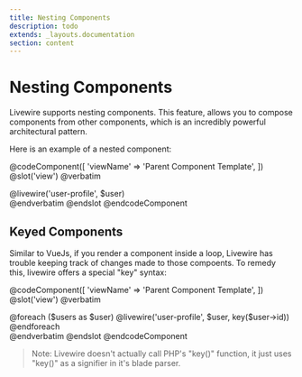 ```yaml
---
title: Nesting Components
description: todo
extends: _layouts.documentation
section: content
---
```


# Nesting Components

Livewire supports nesting components. This feature, allows you to compose components from other components, which is an incredibly powerful architectural pattern.

Here is an example of a nested component:

@codeComponent([
    'viewName' => 'Parent Component Template',
])
@slot('view')
@verbatim
<div>
    @livewire('user-profile', $user)
</div>
@endverbatim
@endslot
@endcodeComponent

## Keyed Components

Similar to VueJs, if you render a component inside a loop, Livewire has trouble keeping track of changes made to those compoents. To remedy this, livewire offers a special "key" syntax:

@codeComponent([
    'viewName' => 'Parent Component Template',
])
@slot('view')
@verbatim
<div>
    @foreach ($users as $user)
        @livewire('user-profile', $user, key($user->id))
    @endforeach
</div>
@endverbatim
@endslot
@endcodeComponent

> Note: Livewire doesn't actually call PHP's "key()" function, it just uses "key()" as a signifier in it's blade parser.
